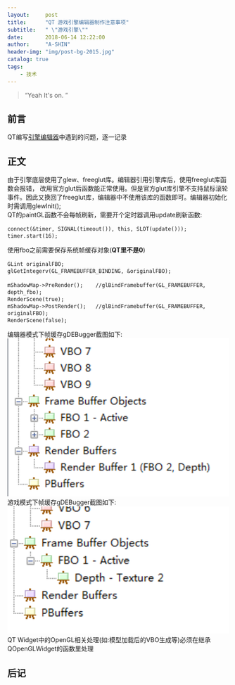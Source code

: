 ```yaml
---
layout:     post
title:      "QT 游戏引擎编辑器制作注意事项"
subtitle:   " \"游戏引擎\""
date:       2018-06-14 12:22:00
author:     "A-SHIN"
header-img: "img/post-bg-2015.jpg"
catalog: true
tags:
    - 技术
---
```


> “Yeah It's on. ”

## 前言
QT编写[引擎编辑器](https://github.com/huangx916/HXEngine)中遇到的问题，逐一记录
## 正文  
由于引擎底层使用了glew、freeglut库。编辑器引用引擎库后，使用freeglut库函数会报错，
改用官方glut后函数能正常使用。但是官方glut库引擎不支持鼠标滚轮事件。因此又换回了freeglut库，编辑器中不使用该库的函数即可。编辑器初始化时需调用glewInit();  
QT的paintGL函数不会每帧刷新，需要开个定时器调用update刷新函数:
```
connect(&timer, SIGNAL(timeout()), this, SLOT(update()));
timer.start(16);
```
使用fbo之前需要保存系统帧缓存对象(**QT里不是0**)
```
GLint originalFBO;
glGetIntegerv(GL_FRAMEBUFFER_BINDING, &originalFBO);

mShadowMap->PreRender();	//glBindFramebuffer(GL_FRAMEBUFFER, depth_fbo);
RenderScene(true);
mShadowMap->PostRender();	//glBindFramebuffer(GL_FRAMEBUFFER, originalFBO);
RenderScene(false);
```
编辑器模式下帧缓存gDEBugger截图如下:
<img class="shadow" src="/img/in-post/qtEditor/1.png" width="600"> 
游戏模式下帧缓存gDEBugger截图如下:
<img class="shadow" src="/img/in-post/qtEditor/2.png" width="600">  
QT Widget中的OpenGL相关处理(如:模型加载后的VBO生成等)必须在继承QOpenGLWidget的函数里处理

## 后记


